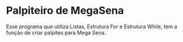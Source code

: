 # Palpiteiro de MegaSena
 Esse programa que utiliza Listas, Estrutura For e Estrutura While, tem a função de criar palpites para Mega Sena.
